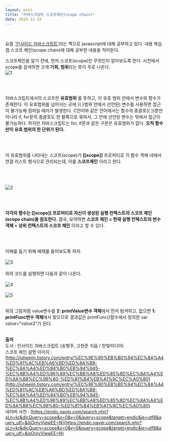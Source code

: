 ```yaml
---
layout: post
title: "자바스크립트 스코프체인(scope chain)"
date: 2018-12-19
---  
```

<br/>

요즘 ['인사이드 자바스크립트'](http://www.hanbit.co.kr/store/books/look.php?p_code=B6479856408)라는 책으로 javascript에 대해 공부하고 있다. 
내용 복습 겸 스코프 체인(scope chain)에 대해 공부한 내용을 적어둔다. 
<br/>

스코프체인을 알기 전에, 먼저 스코프(scope)란 무엇인지 알아보도록 한다. 
사전에서 scope를 검색하면 크게 **기회, 범위**라는 뜻이 주로 나온다.
<br/>
![1](https://user-images.githubusercontent.com/29648470/50193978-40d46480-037c-11e9-90ff-9af728492ab6.PNG)

<br/><br/>

자바스크립트에서의 스코프란 **유효범위** 를 뜻하고, 이 유효 범위 안에서 변수와 함수가 존재한다. 이 유효범위를 넘어서는 곳에 ({ }범위 안에서 선언된) 변수를 
사용하면 접근이 불가능해 컴파일 에러가 발생한다. C언어와 같은 언어에서는 함수의 중괄호({ })뿐만 아니라 if, for문의 중괄호도 한 블록으로 묶여서, 그 안에
선언된 변수는 밖에서 접근이 불가능하다. 하지만 자바스크립트는 for, if문과 같은 구문은 유효범위가 없다. **오직 함수만이 유효 범위의 한 단위가 된다.**

<br/><br/>

이 유효범위를 나타내는 스코프(scope)가 **[[scope]]** 프로퍼티로 각 함수 객체 내에서 연결 리스트 형식으로 관리되는데, 이를 **스코프체인** 이라고 한다. 

<br/><br/>  
![2](https://user-images.githubusercontent.com/29648470/50195061-ea1d5980-0380-11e9-8b60-821e7a3fda28.png)

<br/><br/>

**각각의 함수는 [[scope]] 프로퍼티로 자신이 생성된 실행 컨텍스트의 스코프 체인(scope chain)을 참조한다.**
결국, 요약하면 **스코프 체인 = 현재 실행 컨텍스트의 변수 객체 + 상위 컨텍스트의 스코프 체인** 이라고 할 수 있다.

<br/><br/>

이해를 돕기 위해 예제를 들어보도록 하자. 
<br/><br/>
![3](https://user-images.githubusercontent.com/29648470/50195401-3d43dc00-0382-11e9-80c8-5a700bf9fbd5.PNG)
<br/><br/>
위의 코드를 실행하면 다음과 같이 나온다. 
<br/><br/>
![4](https://user-images.githubusercontent.com/29648470/50195443-65333f80-0382-11e9-88ec-c7844c085942.PNG)
<br/><br/>
![5](https://user-images.githubusercontent.com/29648470/50195520-c8bd6d00-0382-11e9-9284-555dd9d5316d.PNG)
<br/><br/>

위의 그림처럼 value변수를 **2: printValue변수 객체**에서 먼저 탐색하고, 없으면 **1: printFunc변수 객체**에서 찾으므로 결과값은 printFunc()함수에서 
정의한 var value="value2"가 된다.
<br/><br/>

**출처** 
<br/>
도서 : 인사이드 자바스크립트 (송형주, 고현준 지음 / 한빛미디어)
<br/>
스코프 체인 설명 이미지 : [http://juheejin.tistory.com/entry/%EC%9E%90%EB%B0%94%EC%8A%A4%ED%81%AC%EB%A6%BD%ED%8A%B8-%EC%8A%A4%ED%84%B0%EB%94%945-%EC%8B%A4%ED%96%89%EC%BB%A8%ED%85%8D%EC%8A%A4%ED%8A%B8%EC%99%80-%ED%81%B4%EB%A1%9C%EC%A0%80](http://juheejin.tistory.com/entry/%EC%9E%90%EB%B0%94%EC%8A%A4%ED%81%AC%EB%A6%BD%ED%8A%B8-%EC%8A%A4%ED%84%B0%EB%94%945-%EC%8B%A4%ED%96%89%EC%BB%A8%ED%85%8D%EC%8A%A4%ED%8A%B8%EC%99%80-%ED%81%B4%EB%A1%9C%EC%A0%80)
<br/>
네이버 사전 : [https://endic.naver.com/search.nhn?sLn=kr&dicQuery=scope&x=0&y=0&query=scope&target=endic&ie=utf8&query_utf=&isOnlyViewEE=N](https://endic.naver.com/search.nhn?sLn=kr&dicQuery=scope&x=0&y=0&query=scope&target=endic&ie=utf8&query_utf=&isOnlyViewEE=N)






